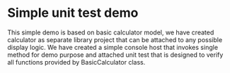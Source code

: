 # Simple unit test demo
This simple demo is based on basic calculator model, we have created calculator as separate library project that can be attached to
any possible display logic.
We have created a simple console host that invokes single method for demo purpose and attached unit test that is designed to verify all
functions provided by BasicCalculator class.
